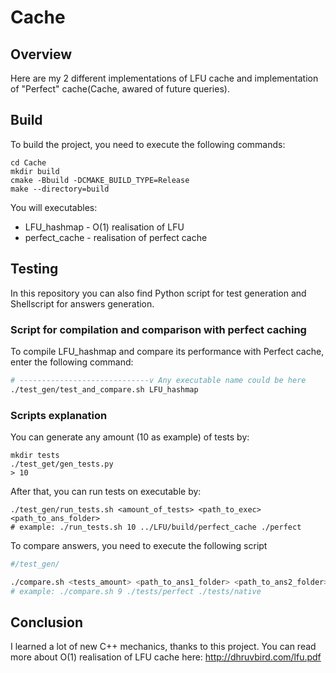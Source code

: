 # Cache

## Overview 

Here are my 2 different implementations of LFU cache and implementation of "Perfect" cache(Cache, awared of future queries).

## Build

To build the project, you need to execute the following commands:
```shell
cd Cache
mkdir build
cmake -Bbuild -DCMAKE_BUILD_TYPE=Release
make --directory=build
```
You will executables:
- LFU_hashmap - O(1) realisation of LFU
- perfect_cache - realisation of perfect cache

## Testing

In this repository you can also find Python script for test generation and Shellscript for answers generation.

### Script for compilation and comparison with perfect caching

To compile LFU_hashmap and compare its performance with Perfect cache, enter the following command:
```bash
# -----------------------------v Any executable name could be here
./test_gen/test_and_compare.sh LFU_hashmap
```

### Scripts explanation

You can generate any amount (10 as example) of tests by:
```shell
mkdir tests
./test_get/gen_tests.py
> 10 
```
After that, you can run tests on executable by:
```shell
./test_gen/run_tests.sh <amount_of_tests> <path_to_exec> <path_to_ans_folder>
# example: ./run_tests.sh 10 ../LFU/build/perfect_cache ./perfect
```

To compare answers, you need to execute the following script

```bash
#/test_gen/

./compare.sh <tests_amount> <path_to_ans1_folder> <path_to_ans2_folder>
# example: ./compare.sh 9 ./tests/perfect ./tests/native
```



## Conclusion

I learned a lot of new C++ mechanics, thanks to this project. You can read more about O(1) realisation of LFU cache here: http://dhruvbird.com/lfu.pdf

